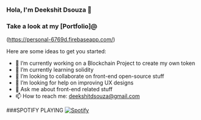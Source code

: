 ### Hola, I'm Deekshit Dsouza 👋
### Take a look at my [Portfolio]@
(https://personal-6769d.firebaseapp.com/)

Here are some ideas to get you started:

- 🔭 I’m currently working on a Blockchain Project to create my own token
- 🌱 I’m currently learning solidity
- 👯 I’m looking to collaborate on front-end open-source stuff
- 🤔 I’m looking for help on improving UX designs
- 💬 Ask me about front-end related stuff
- 📫 How to reach me: deekshitdsouza@gmail.com

###SPOTIFY PLAYING
[![Spotify](https://novatorem-deekshitld.vercel.app/api/spotify)](https://open.spotify.com/user/deekshitdsouza)
